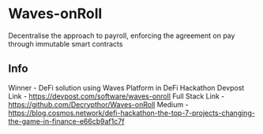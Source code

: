 # Waves-onRoll
Decentralise the approach to payroll, enforcing the agreement on pay through immutable smart contracts

## Info
Winner - DeFi solution using Waves Platform in DeFi Hackathon
Devpost Link - https://devpost.com/software/waves-onroll
Full Stack Link - https://github.com/Decrypthor/Waves-onRoll
Medium - https://blog.cosmos.network/defi-hackathon-the-top-7-projects-changing-the-game-in-finance-e66cb9af1c7f

